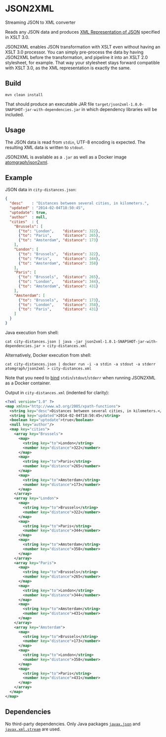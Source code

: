 # JSON2XML
Streaming JSON to XML converter

Reads any JSON data and produces [XML Representation of JSON](https://www.w3.org/TR/xslt-30/#json-to-xml-mapping) specified in XSLT 3.0.

JSON2XML enables JSON transformation with XSLT even without having an XSLT 3.0 processor. You can simply pre-process the data by having JSON2XML before the transformation, and pipeline it into an XSLT 2.0 stylesheet, for example. That way your stylesheet stays forward compatible with XSLT 3.0, as the XML representation is exactly the same.

## Build

    mvn clean install

That should produce an executable JAR file `target/json2xml-1.0.0-SNAPSHOT-jar-with-dependencies.jar` in which dependency libraries will be included.

## Usage

The JSON data is read from `stdin`, UTF-8 encoding is expected. The resulting XML data is written to `stdout`.

JSON2XML is available as a `.jar` as well as a Docker image [atomgraph/json2xml](https://hub.docker.com/r/atomgraph/json2xml).

## Example

JSON data in `city-distances.json`:

```json
{
  "desc"    : "Distances between several cities, in kilometers.",
  "updated" : "2014-02-04T18:50:45",
  "uptodate": true,
  "author"  : null,
  "cities"  : {
    "Brussels": [
      {"to": "London",    "distance": 322},
      {"to": "Paris",     "distance": 265},
      {"to": "Amsterdam", "distance": 173}
    ],
    "London": [
      {"to": "Brussels",  "distance": 322},
      {"to": "Paris",     "distance": 344},
      {"to": "Amsterdam", "distance": 358}
    ],
    "Paris": [
      {"to": "Brussels",  "distance": 265},
      {"to": "London",    "distance": 344},
      {"to": "Amsterdam", "distance": 431}
    ],
    "Amsterdam": [
      {"to": "Brussels",  "distance": 173},
      {"to": "London",    "distance": 358},
      {"to": "Paris",     "distance": 431}
    ]
  }
}
```

Java execution from shell:

    cat city-distances.json | java -jar json2xml-1.0.1-SNAPSHOT-jar-with-dependencies.jar > city-distances.xml

Alternatively, Docker execution from shell:

    cat city-distances.json | docker run -i -a stdin -a stdout -a stderr atomgraph/json2xml > city-distances.xml

Note that you need to [bind](https://docs.docker.com/engine/reference/commandline/run/#attach-to-stdinstdoutstderr--a) `stdin`/`stdout`/`stderr` when running JSON2XML as a Docker container.

Output in `city-distances.xml` (indented for clarity):

```xml
<?xml version="1.0" ?>
<map xmlns="http://www.w3.org/2005/xpath-functions">
  <string key="desc">Distances between several cities, in kilometers.</string>
  <string key="updated">2014-02-04T18:50:45</string>
  <boolean key="uptodate">true</boolean>
  <null key="author"/>
  <map key="cities">
    <array key="Brussels">
      <map>
        <string key="to">London</string>
        <number key="distance">322</number>
      </map>
      <map>
        <string key="to">Paris</string>
        <number key="distance">265</number>
      </map>
      <map>
        <string key="to">Amsterdam</string>
        <number key="distance">173</number>
      </map>
    </array>
    <array key="London">
      <map>
        <string key="to">Brussels</string>
        <number key="distance">322</number>
      </map>
      <map>
        <string key="to">Paris</string>
        <number key="distance">344</number>
      </map>
      <map>
        <string key="to">Amsterdam</string>
        <number key="distance">358</number>
      </map>
    </array>
    <array key="Paris">
      <map>
        <string key="to">Brussels</string>
        <number key="distance">265</number>
      </map>
      <map>
        <string key="to">London</string>
        <number key="distance">344</number>
      </map>
      <map>
        <string key="to">Amsterdam</string>
        <number key="distance">431</number>
      </map>
    </array>
    <array key="Amsterdam">
      <map>
        <string key="to">Brussels</string>
        <number key="distance">173</number>
      </map>
      <map>
        <string key="to">London</string>
        <number key="distance">358</number>
      </map>
      <map>
        <string key="to">Paris</string>
        <number key="distance">431</number>
      </map>
    </array>
  </map>
</map>
```

## Dependencies

No third-party dependencies. Only Java packages [`javax.json`](https://docs.oracle.com/javaee/7/api/javax/json/package-summary.html) and [`javax.xml.stream`](https://docs.oracle.com/javase/8/docs/api/index.html?javax/xml/stream/package-summary.html) are used.
